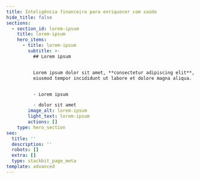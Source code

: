 ```yaml
---
title: Inteligência financeira para enriquecer com saúde
hide_title: false
sections:
  - section_id: lorem-ipsum
    title: lorem-ipsum
    hero_items:
      - title: lorem-ipsum
        subtitle: >-
          ## Lorem ipsum


          Lorem ipsum dolor sit amet, **consectetur adipiscing elit**, sed do
          eiusmod tempor incididunt ut labore et dolore magna aliqua.


          - Lorem ipsum

          - dolor sit amet
        image_alt: lorem-ipsum
        light_text: lorem-ipsum
        actions: []
    type: hero_section
seo:
  title: ''
  description: ''
  robots: []
  extra: []
  type: stackbit_page_meta
template: advanced
---
```

